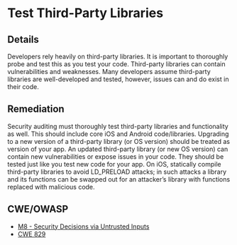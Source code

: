 # Test Third-Party Libraries

## Details 

Developers rely heavily on third-party libraries. It is important to thoroughly probe and test this as you test your code.  Third-party libraries can contain vulnerabilities and weaknesses. Many developers assume third-party libraries are well-developed and tested, however, issues can and do exist in their code.

## Remediation

Security auditing must thoroughly test third-party libraries and functionality as well. This should include core iOS and Android code/libraries. Upgrading to a new version of a third-party library (or OS version) should be treated as version of your app. An updated third-party library (or new OS version) can contain new vulnerabilities or expose issues in your code. They should be tested just like you test new code for your app. On iOS, statically compile third-party libraries to avoid LD_PRELOAD attacks; in such attacks a library and its functions can be swapped out for an attacker’s library with functions replaced with malicious code. 

## CWE/OWASP 

 * [M8 - Security Decisions via Untrusted Inputs](https://www.owasp.org/index.php/Mobile_Top_10_2014-M8)
 * [CWE 829](http://cwe.mitre.org/data/definitions/829.html)
